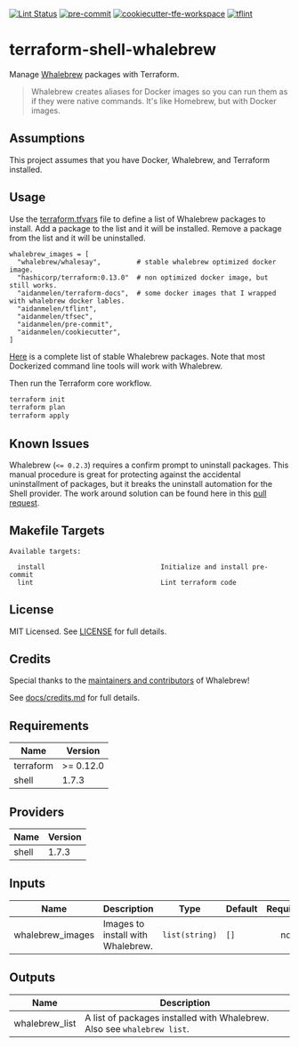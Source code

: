 [![Lint Status](https://github.com/aidanmelen/terraform-shell-whalebrew/workflows/Lint/badge.svg)](https://github.com/aidanmelen/terraform-shell-whalebrew/actions)
[![pre-commit](https://img.shields.io/badge/pre--commit-enabled-brightgreen?logo=pre-commit&logoColor=white)](https://github.com/pre-commit/pre-commit)
[![cookiecutter-tfe-workspace](https://img.shields.io/badge/cookiecutter--tfe--workspace-enabled-brightgreen)](https://github.com/ps-data/cookiecutter-tfe-workspace)
[![tflint](https://img.shields.io/badge/code--style-tflint-black)](https://github.com/terraform-linters/tflint)


# terraform-shell-whalebrew

Manage [Whalebrew](https://github.com/whalebrew/whalebrew) packages with Terraform.

> Whalebrew creates aliases for Docker images so you can run them as if they were native commands. It's like Homebrew, but with Docker images.

## Assumptions

This project assumes that you have Docker, Whalebrew, and Terraform installed.

## Usage

Use the [terraform.tfvars](https://github.com/aidanmelen/terraform-shell-whalebrew/terraform.tfvars) file to define a list of Whalebrew packages to install. Add a package to the list and it will be installed. Remove a package from the list and it will be uninstalled.

```
whalebrew_images = [
  "whalebrew/whalesay",         # stable whalebrew optimized docker image.
  "hashicorp/terraform:0.13.0"  # non optimized docker image, but still works.
  "aidanmelen/terraform-docs",  # some docker images that I wrapped with whalebrew docker lables.
  "aidanmelen/tflint",
  "aidanmelen/tfsec",
  "aidanmelen/pre-commit",
  "aidanmelen/cookiecutter",
]
```

[Here](https://github.com/whalebrew/whalebrew-packages/) is a complete list of stable Whalebrew packages. Note that most Dockerized command line tools will work with Whalebrew.

Then run the Terraform core workflow.

```bash
terraform init
terraform plan
terraform apply
```

## Known Issues

Whalebrew (`<= 0.2.3`) requires a confirm prompt to uninstall packages. This manual procedure is great for protecting against the accidental uninstallment of packages, but it breaks the uninstall automation for the Shell provider. The work around solution can be found here in this [pull request](https://github.com/whalebrew/whalebrew/pull/107).

## Makefile Targets

```text
Available targets:

  install                             Initialize and install pre-commit
  lint                                Lint terraform code
```

## License

MIT Licensed. See [LICENSE](https://github.com/aidanmelen/terraform-shell-whalebrew/tree/master/LICENSE) for full details.

## Credits

Special thanks to the [maintainers and contributors](https://github.com/whalebrew/whalebrew/graphs/contributors) of Whalebrew!

See [docs/credits.md](https://github.com/aidanmelen/terraform-shell-whalebrew/tree/master/docs/credits.md) for full details.


<!-- BEGINNING OF PRE-COMMIT-TERRAFORM DOCS HOOK -->
## Requirements

| Name | Version |
|------|---------|
| terraform | >= 0.12.0 |
| shell | 1.7.3 |

## Providers

| Name | Version |
|------|---------|
| shell | 1.7.3 |

## Inputs

| Name | Description | Type | Default | Required |
|------|-------------|------|---------|:--------:|
| whalebrew\_images | Images to install with Whalebrew. | `list(string)` | `[]` | no |

## Outputs

| Name | Description |
|------|-------------|
| whalebrew\_list | A list of packages installed with Whalebrew. Also see `whalebrew list`. |

<!-- END OF PRE-COMMIT-TERRAFORM DOCS HOOK -->
